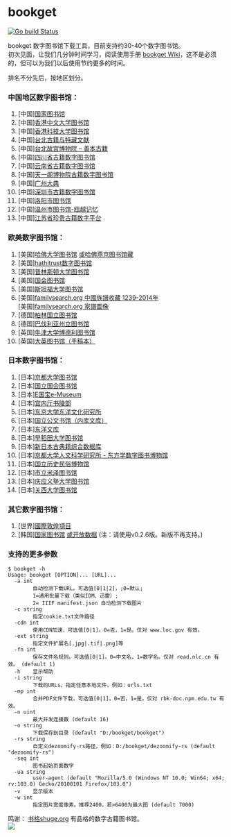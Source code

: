 # bookget

<a href="https://github.com/deweizhu/bookget/actions/workflows/go.yml"><img src="https://github.com/deweizhu/bookget/actions/workflows/go.yml/badge.svg" alt="Go build Status"></a>

bookget 数字图书馆下载工具，目前支持约30-40个数字图书馆。    
初次见面，让我们几分钟时间学习，阅读使用手册 [bookget Wiki](https://github.com/deweizhu/bookget/wiki)，这不是必须的，但可以为我们以后使用节约更多的时间。

排名不分先后，按地区划分。
### 中国地区数字图书馆：
1. [中国][国家图书馆](http://read.nlc.cn/thematDataSearch/toGujiIndex)
1. [中国][香港中文大学图书馆](https://repository.lib.cuhk.edu.hk/sc/collection)
1. [中国][香港科技大学图书馆](https://lbezone.ust.hk/)
1. [中国][台北古籍与特藏文献](http://rbook.ncl.edu.tw/)
1. [中国][台北故宫博物院 – 善本古籍 ](https://rbk-doc.npm.edu.tw/)
1. [中国][四川省古籍数字图书馆](http://guji.sclib.org/qt-zxsk.html)
1. [中国][云南省古籍数字图书馆](http://msq.ynlib.cn/)
1. [中国][天一阁博物院古籍数字图书馆](https://gj.tianyige.com.cn/)
1. [中国][广州大典](http://gzdd.gzlib.gov.cn/Hrcanton/)
1. [中国][深圳市古籍数字图书馆](https://yun.szlib.org.cn/stgj2021/)
1. [中国][洛阳市图书馆](http://221.13.137.120:8090/index.php)
1. [中国][温州市图书馆-瓯越记忆](https://oyjy.wzlib.cn/pdf/)
1. [中国][江苏省珍贵古籍数字平台](http://218.2.105.121/)

### 欧美数字图书馆：
1. [美国][哈佛大学图书馆](https://hollis.harvard.edu/) [或哈佛燕京图书馆藏](https://gj.library.sh.cn/org/harvard)
1. [美国][hathitrust数字图书馆](https://www.hathitrust.org/)
1. [美国][普林斯顿大学图书馆](https://library.princeton.edu/)
1. [美国][国会图书馆](https://www.loc.gov/collections/chinese-rare-books/)
1. [美国][斯坦福大学图书馆](https://searchworks.stanford.edu/?f%5Baccess_facet%5D%5B%5D=Online&f%5Bbuilding_facet%5D%5B%5D=East+Asia&f%5Bformat_main_ssim%5D%5B%5D=Book&f%5Blanguage%5D%5B%5D=Chinese&utf8=%E2%9C%93)
1. [美国][familysearch.org 中國族譜收藏 1239-2014年](https://www.familysearch.org/search/collection/1787988)   
   [美国][familysearch.org 家譜圖像](https://www.familysearch.org/records/images/)
1. [德国][柏林国立图书馆](https://digital.staatsbibliothek-berlin.de)
1. [德国][巴伐利亚州立图书馆](https://ostasien.digitale-sammlungen.de/)
1. [英国][牛津大学博德利图书馆](https://digital.bodleian.ox.ac.uk/collections/chinese-digitization-project/)
1. [英国][大英图书馆（手稿本）](http://www.bl.uk/manuscripts/)

### 日本数字图书馆：

1. [日本][京都大学图书馆](https://rmda.kulib.kyoto-u.ac.jp/)
1. [日本][国立国会图书馆](http://dl.ndl.go.jp/)
1. [日本][E国宝e-Museum]( https://emuseum.nich.go.jp/)
1. [日本][宫内厅书陵部](https://db2.sido.keio.ac.jp/kanseki/T_bib_search.php)
1. [日本][东京大学东洋文化研究所](http://shanben.ioc.u-tokyo.ac.jp/list.php)
1. [日本][国立公文书馆（内库文库）](https://www.digital.archives.go.jp/)
1. [日本][东洋文库]( http://dsr.nii.ac.jp/toyobunko/index.html.ja)
1. [日本][早稻田大学图书馆](https://www.wul.waseda.ac.jp/kotenseki/search.php)
1. [日本][新日本古典籍综合数据库](https://kotenseki.nijl.ac.jp/)
1. [日本][京都大学人文科学研究所 - 东方学数字图书博物馆](http://kanji.zinbun.kyoto-u.ac.jp/db-machine/toho/html/top.html)
1. [日本][国立历史民俗博物馆](https://khirin-a.rekihaku.ac.jp/)
1. [日本][市立米泽图书馆](https://www.library.yonezawa.yamagata.jp/dg/zen.html)
1. [日本][庆应义塾大学图书馆](https://dcollections.lib.keio.ac.jp/ja/kanseki)
1. [日本][关西大学图书馆](https://www.iiif.ku-orcas.kansai-u.ac.jp/books)

### 其它数字图书馆：
1. [世界][國際敦煌項目](http://idp.nlc.cn/)
1. [韩国][国家图书馆](https://www.dlibrary.go.kr/) [或开放数据](https://lod.nl.go.kr/)
    (注：请使用v0.2.6版。新版不再支持。)

   

### 支持的更多参数

```
$ bookget -h
Usage: bookget [OPTION]... [URL]...
  -a int
        自动检测下载URL。可选值[0|1|2]，;0=默认;
        1=通用批量下载（类似IDM、迅雷）;
        2= IIIF manifest.json 自动检测下载图片
  -c string
        指定cookie.txt文件路径
  -cdn int
        使用CDN加速，可选值[0|1]。0=否，1=是。仅对 www.loc.gov 有效。
  -ext string
        指定文件扩展名[.jpg|.tif|.png]等
  -fn int
        保存文件名规则。可选值[0|1]。0=中文名，1=数字名。仅对 read.nlc.cn 有效。 (default 1)
  -h    显示帮助
  -i string
        下载的URLs，指定任意本地文件，例如：urls.txt
  -mp int
        合并PDF文件下载，可选值[0|1]。0=否，1=是。仅对 rbk-doc.npm.edu.tw 有效。
  -n uint
        最大并发连接数 (default 16)
  -o string
        下载保存到目录 (default "D:/bookget/bookget")
  -rs string
        自定义dezoomify-rs路径，例如：D:/bookget/dezoomify-rs (default "dezoomify-rs")
  -seq int
        图书起始页面数字
  -ua string
        user-agent (default "Mozilla/5.0 (Windows NT 10.0; Win64; x64; rv:103.0) Gecko/20100101 Firefox/103.0")
  -v    显示版本
  -w int
        指定图片宽度像素。推荐2400，若>6400为最大图 (default 7000)
```

鸣谢：
[书格shuge.org](https://new.shuge.org/) 有品格的数字古籍图书馆。    
![](https://new.shuge.org/wp-content/themes/artview/images/layout/logo.png)
